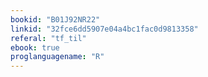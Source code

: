 ```yaml
---
bookid: "B01J92NR22"
linkid: "32fce6dd5907e04a4bc1fac0d9813358"
referal: "tf_til"
ebook: true
proglanguagename: "R"
---
```

